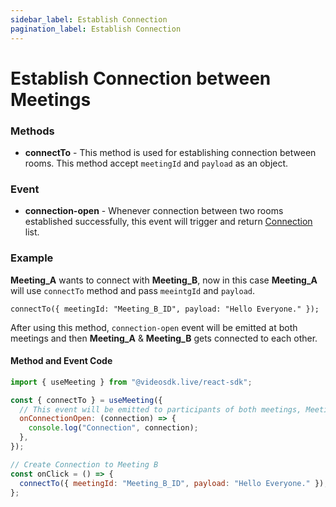 ```yaml
---
sidebar_label: Establish Connection
pagination_label: Establish Connection
---
```


# Establish Connection between Meetings

### Methods

- **connectTo** - This method is used for establishing connection between rooms.
  This method accept `meetingId` and `payload` as an object.

### Event

- **connection-open** - Whenever connection between two rooms established successfully, this event will trigger and return [Connection](/react/video-and-audio-calling-api-sdk/features/connection/overview#1-connection) list.

### Example

**Meeting_A** wants to connect with **Meeting_B**, now in this case **Meeting_A** will use `connectTo` method and pass `meeintgId` and `payload`.

`connectTo({ meetingId: "Meeting_B_ID", payload: "Hello Everyone." });`

After using this method, `connection-open` event will be emitted at both meetings and then **Meeting_A** & **Meeting_B** gets connected to each other.

#### **Method and Event Code**


```js
import { useMeeting } from "@videosdk.live/react-sdk";

const { connectTo } = useMeeting({
  // This event will be emitted to participants of both meetings, Meeting A & Meeting B
  onConnectionOpen: (connection) => {
    console.log("Connection", connection);
  },
});

// Create Connection to Meeting B
const onClick = () => {
  connectTo({ meetingId: "Meeting_B_ID", payload: "Hello Everyone." });
};
```
